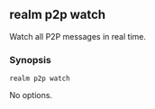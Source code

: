 ## realm p2p watch

Watch all P2P messages in real time.

### Synopsis

```
realm p2p watch
```

No options.



